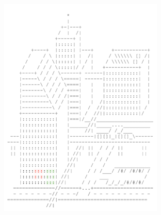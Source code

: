 <img align="left" style="float: left;" src="progress.png" width="530px">

<pre>
&nbsp;
&nbsp;
&nbsp;
&nbsp;
&nbsp;
&nbsp;
&nbsp;
&nbsp;
&nbsp;
&nbsp;
&nbsp;
&nbsp;
&nbsp;
&nbsp;
&nbsp;
&nbsp;
&nbsp;
&nbsp;
&nbsp;
&nbsp;
&nbsp;
&nbsp;
&nbsp;
&nbsp;
&nbsp;
&nbsp;
&nbsp;
<a href='day/3'>Day 3: Squares With Three Sides</a>
<a href='day/2'>Day 2: Bathroom Security</a>
<a href='day/1'>Day 1: No Time for a Taxicab</a>
&nbsp;
&nbsp;
&nbsp;
&nbsp;
</pre>
